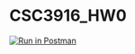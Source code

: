 # CSC3916_HW0

[![Run in Postman](https://run.pstmn.io/button.svg)](https://app.getpostman.com/run-collection/d8e43186b534eafc1dc7#?env%5BHW0%5D=W3sia2V5IjoiYm9va190aXRsZSIsInZhbHVlIjoiIiwiZW5hYmxlZCI6dHJ1ZX0seyJrZXkiOiJpZCIsInZhbHVlIjoiIiwiZW5hYmxlZCI6dHJ1ZX1d)

